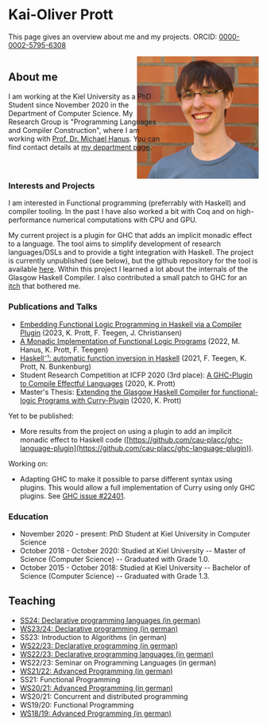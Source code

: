 # Kai-Oliver Prott
This page gives an overview about me and my projects. ORCID: [0000-0002-5795-6308](https://orcid.org/0000-0002-5795-6308)

<style>
  @media screen and (min-width: 900px) {
    .grid-flex {
      -webkit-column-count: 2; 
      -moz-column-count: 2; 
      column-count: 2;
    }
    .grid-item-big {
      display: inline-block;
      width: 125%;
    }
    .grid-item-pic {
      display: inline-block; 
      float: right;
    }
    #kaiprott-pic {
      width: 250px;
    }
  }

  @media not screen and (min-width: 900px) {
    #kaiprott {
      width: auto; 
    }
  }
</style>
<div class="grid-flex">
  <div class="grid-item-big">
    <h2 id="about-me">About me</h2>
    <p>
I am working at the Kiel University as a PhD Student since November 2020 in the Department of Computer Science. 
My Research Group is "Programming Languages and Compiler Construction", where I am working with <a href="https://www.informatik.uni-kiel.de/~mh/">Prof. Dr. Michael Hanus</a>. 
You can find contact details at <a href="https://www.ps.informatik.uni-kiel.de/en/team/m-sc-kai-prott">my department page</a>.
    </p>
  </div>
  <div class="grid-item-pic">
   <img id="kaiprott-pic" src="https://raw.githubusercontent.com/Ziharrk/Ziharrk.github.io/main/Img.png">
  </div>
</div>

### Interests and Projects
I am interested in Functional programming (preferrably with Haskell) and compiler tooling.
In the past I have also worked a bit with Coq and on high-performance numerical computations with CPU and GPU.  

My current project is a plugin for GHC that adds an implicit monadic effect to a language. The tool aims to simplify development of research languages/DSLs and to provide a tight integration with Haskell. The project is currently unpublished (see below), but the github repository for the tool is available [here](https://github.com/cau-placc/ghc-language-plugin). 
Within this project I learned a lot about the internals of the Glasgow Haskell Compiler. 
I also contributed a small patch to GHC for an [itch](https://gitlab.haskell.org/ghc/ghc/-/issues/20671) that bothered me. 

### Publications and Talks
- [Embedding Functional Logic Programming in Haskell via a Compiler Plugin](doi.org/10.1007/978-3-031-24841-2_3) (2023, K. Prott, F. Teegen, J. Christiansen)
- [A Monadic Implementation of Functional Logic Programs](https://dl.acm.org/doi/10.1145/3551357.3551370) (2022, M. Hanus, K. Prott, F. Teegen)
- [Haskell⁻¹: automatic function inversion in Haskell](https://dl.acm.org/doi/10.1145/3471874.3472982) (2021, F. Teegen, K. Prott, N. Bunkenburg)
- Student Research Competition at ICFP 2020 (3rd place): [A GHC-Plugin to Compile Effectful Languages](https://icfp20.sigplan.org/details/icfp-2020-student-research-competition/1/A-GHC-Plugin-to-Compile-Effectful-Languages) (2020, K. Prott)
- Master's Thesis: [Extending the Glasgow Haskell Compiler for functional-logic Programs with Curry-Plugin](https://www.informatik.uni-kiel.de/~mh/lehre/abschlussarbeiten/msc/Prott.pdf) (2020, K. Prott)

Yet to be published: 
- More results from the project on using a plugin to add an implicit monadic effect to Haskell code ([https://github.com/cau-placc/ghc-language-plugin](https://github.com/cau-placc/ghc-language-plugin)).

Working on: 
- Adapting GHC to make it possible to parse different syntax using plugins. 
  This would allow a full implementation of Curry using only GHC plugins. 
  See [GHC issue #22401](https://gitlab.haskell.org/ghc/ghc/-/issues/22401).

### Education 
- November 2020 - present: PhD Student at Kiel University in Computer Science
- October 2018 - October 2020: Studied at Kiel University -- Master of Science (Computer Science) -- Graduated with Grade 1.0.
- October 2015 - October 2018: Studied at Kiel University -- Bachelor of Science (Computer Science) -- Graduated with Grade 1.3.
 
## Teaching
- [SS24: Declarative programming languages (in german)](https://www.informatik.uni-kiel.de/~mh/lehre/dps24/)
- [WS23/24: Declarative programming (in german)](https://www.informatik.uni-kiel.de/~mh/lehre/deklprog23/)
- SS23: Introduction to Algorithms (in german)
- [WS22/23: Declarative programming (in german)](https://www.informatik.uni-kiel.de/~mh/lehre/deklprog22/)
- [WS22/23: Declarative programming languages (in german)](https://www.informatik.uni-kiel.de/~mh/lehre/dps22/)
- WS22/23: Seminar on Programming Languages (in german)
- [WS21/22: Advanced Programming (in german)](https://www.informatik.uni-kiel.de/~mh/lehre/fortprog21/)
- SS21: Functional Programming
- [WS20/21: Advanced Programming (in german)](https://www.informatik.uni-kiel.de/~mh/lehre/fortprog20/)
- WS20/21: Concurrent and distributed programming
- WS19/20: Functional Programming
- [WS18/19: Advanced Programming (in german)](https://www.informatik.uni-kiel.de/~mh/lehre/fortprog18/)
